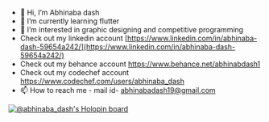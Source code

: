 - 👋 Hi, I’m Abhinaba dash
- 🌱 I’m currently learning flutter
- 👀 I’m interested in graphic designing and competitive programming
- Check out my linkedin account [https://www.linkedin.com/in/abhinaba-dash-59654a242/](https://www.linkedin.com/in/abhinaba-dash-59654a242/)
- Check out my behance account https://www.behance.net/abhinabdash1
- Check out my codechef account https://www.codechef.com/users/abhinaba_dash
- 📫 How to reach me 
         - mail id- abhinabadash19@gmail.com
         
[![@abhinaba_dash's Holopin board](https://holopin.me/abhinaba_dash)](https://holopin.io/@abhinaba_dash)

<!---
abhinaba-dash/abhinaba-dash is a ✨ special ✨ repository because its `README.md` (this file) appears on your GitHub profile.
You can click the Preview link to take a look at your changes.
--->
